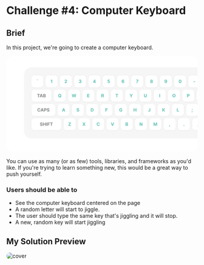 # Challenge #4: Computer Keyboard

## Brief

In this project, we're going to create a computer keyboard.

<img src="./assets/images/cover.png" alt="cover" width="800" style="border-radius: 1rem" />

You can use as many (or as few) tools, libraries, and frameworks as you'd like. If you're trying to learn something new, this would be a great way to push yourself.

### Users should be able to

- See the computer keyboard centered on the page
- A random letter will start to jiggle.
- The user should type the same key that's jiggling and it will stop.
- A new, random key will start jiggling

## My Solution Preview

<img src="https://res.cloudinary.com/dfeujtobk/image/upload/v1671173571/advent-css/Challenge-04_qs5cbx.png" alt="cover" width="900" style="border-radius: 1rem"/>

